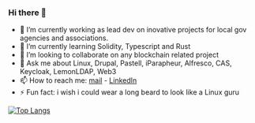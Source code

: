 ### Hi there 👋

<!--
**RomainLLC/RomainLLC** is a ✨ _special_ ✨ repository because its `README.md` (this file) appears on your GitHub profile.
-->

- 🔭 I’m currently working as lead dev on inovative projects for local gov agencies and associations.
- 🌱 I’m currently learning Solidity, Typescript and Rust
- 👯 I’m looking to collaborate on any blockchain related project
- 💬 Ask me about Linux, Drupal, Pastell, iParapheur, Alfresco, CAS, Keycloak, LemonLDAP, Web3
- 📫 How to reach me:  [mail](mailto:piactif@gmail.com) - [LinkedIn](https://www.linkedin.com/in/romain-leclerc-2021a5198/)
- ⚡ Fun fact: i wish i could wear a long beard to look like a Linux guru

<!--
[![RomainLLC's GitHub stats](https://github-readme-stats.vercel.app/api?username=RomainLLC&show_icons=true&count_private=true&hide_title=true)]
(https://github.com/RomainLLC/RomainLLC)
-->
[![Top Langs](https://github-readme-stats.vercel.app/api/top-langs/?username=RomainLLC&layout=compact&langs_count=10)](https://github.com/RomainLLC?tab=repositories)
